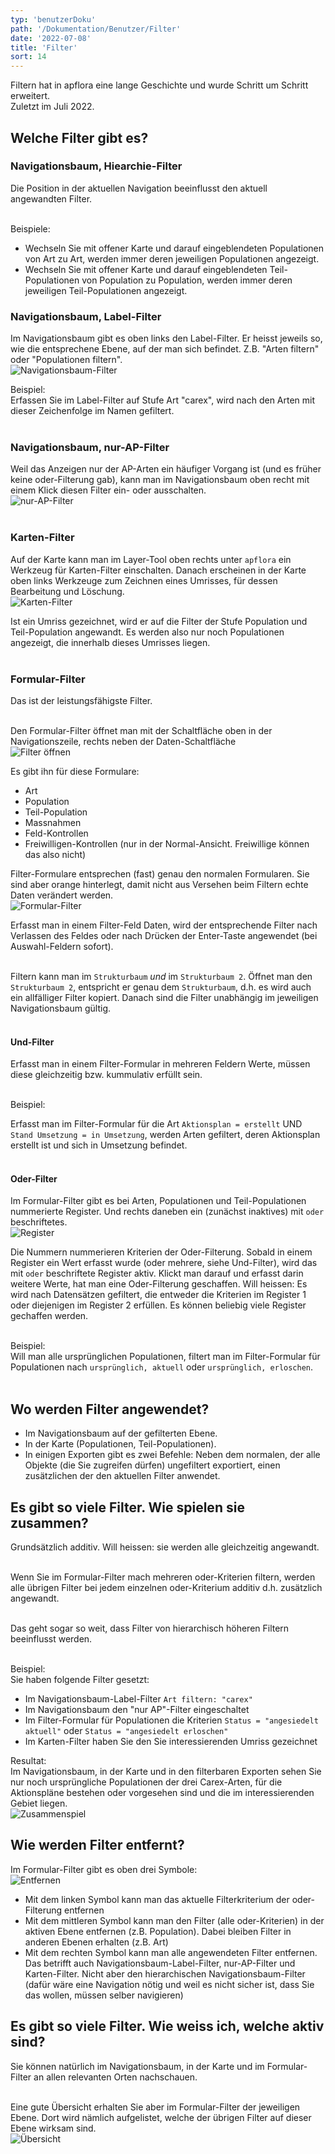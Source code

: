```yaml
---
typ: 'benutzerDoku'
path: '/Dokumentation/Benutzer/Filter'
date: '2022-07-08'
title: 'Filter'
sort: 14
---
```


Filtern hat in apflora eine lange Geschichte und wurde Schritt um Schritt erweitert.<br/>
Zuletzt im Juli 2022.<br/>

## Welche Filter gibt es?

### Navigationsbaum, Hiearchie-Filter

Die Position in der aktuellen Navigation beeinflusst den aktuell angewandten Filter.<br/><br/>

Beispiele:<br/>

- Wechseln Sie mit offener Karte und darauf eingeblendeten Populationen von Art zu Art, werden immer deren jeweiligen Populationen angezeigt.
- Wechseln Sie mit offener Karte und darauf eingeblendeten Teil-Populationen von Population zu Population, werden immer deren jeweiligen Teil-Populationen angezeigt.

### Navigationsbaum, Label-Filter

Im Navigationsbaum gibt es oben links den Label-Filter. Er heisst jeweils so, wie die entsprechene Ebene, auf der man sich befindet. Z.B. "Arten filtern" oder "Populationen filtern".<br/>
![Navigationsbaum-Filter](nav_label_filter_1.png)<br/>

Beispiel:<br/>
Erfassen Sie im Label-Filter auf Stufe Art "carex", wird nach den Arten mit dieser Zeichenfolge im Namen gefiltert.<br/><br/>

### Navigationsbaum, nur-AP-Filter

Weil das Anzeigen nur der AP-Arten ein häufiger Vorgang ist (und es früher keine oder-Filterung gab), kann man im Navigationsbaum oben recht mit einem Klick diesen Filter ein- oder ausschalten.<br/>
![nur-AP-Filter](nur_ap_filter_1.png)<br/><br/>

### Karten-Filter

Auf der Karte kann man im Layer-Tool oben rechts unter `apflora` ein Werkzeug für Karten-Filter einschalten. Danach erscheinen in der Karte oben links Werkzeuge zum Zeichnen eines Umrisses, für dessen Bearbeitung und Löschung.<br/>
![Karten-Filter](karten_filter_1.png)<br/>

Ist ein Umriss gezeichnet, wird er auf die Filter der Stufe Population und Teil-Population angewandt. Es werden also nur noch Populationen angezeigt, die innerhalb dieses Umrisses liegen.<br/><br/>

### Formular-Filter

Das ist der leistungsfähigste Filter.<br/><br/>

Den Formular-Filter öffnet man mit der Schaltfläche oben in der Navigationszeile, rechts neben der Daten-Schaltfläche<br/>
![Filter öffnen](formular_filter_1.png)
<br/>

Es gibt ihn für diese Formulare:

- Art
- Population
- Teil-Population
- Massnahmen
- Feld-Kontrollen
- Freiwilligen-Kontrollen (nur in der Normal-Ansicht. Freiwillige können das also nicht)

Filter-Formulare entsprechen (fast) genau den normalen Formularen. Sie sind aber orange hinterlegt, damit nicht aus Versehen beim Filtern echte Daten verändert werden.<br/>
![Formular-Filter](formular_filter_2.png)<br/>

Erfasst man in einem Filter-Feld Daten, wird der entsprechende Filter nach Verlassen des Feldes oder nach Drücken der Enter-Taste angewendet (bei Auswahl-Feldern sofort).<br/><br/>

Filtern kann man im `Strukturbaum` _und_ im `Strukturbaum 2`. Öffnet man den `Strukturbaum 2`, entspricht er genau dem `Strukturbaum`, d.h. es wird auch ein allfälliger Filter kopiert. Danach sind die Filter unabhängig im jeweiligen Navigationsbaum gültig.<br/><br/>

#### Und-Filter

Erfasst man in einem Filter-Formular in mehreren Feldern Werte, müssen diese gleichzeitig bzw. kummulativ erfüllt sein.<br/><br/>

Beispiel:<br/>

Erfasst man im Filter-Formular für die Art `Aktionsplan = erstellt` UND `Stand Umsetzung = in Umsetzung`, werden Arten gefiltert, deren Aktionsplan erstellt ist und sich in Umsetzung befindet.<br/><br/>

#### Oder-Filter

Im Formular-Filter gibt es bei Arten, Populationen und Teil-Populationen nummerierte Register. Und rechts daneben ein (zunächst inaktives) mit `oder` beschriftetes.<br/>
![Register](formular_filter_3.png)<br/>

Die Nummern nummerieren Kriterien der Oder-Filterung. Sobald in einem Register ein Wert erfasst wurde (oder mehrere, siehe Und-Filter), wird das mit `oder` beschriftete Register aktiv. Klickt man darauf und erfasst darin weitere Werte, hat man eine Oder-Filterung geschaffen. Will heissen: Es wird nach Datensätzen gefiltert, die entweder die Kriterien im Register 1 oder diejenigen im Register 2 erfüllen. Es können beliebig viele Register gechaffen werden.<br/><br/>

Beispiel:<br/>
Will man alle ursprünglichen Populationen, filtert man im Filter-Formular für Populationen nach `ursprünglich, aktuell` oder `ursprünglich, erloschen`.<br/><br/>

## Wo werden Filter angewendet?

- Im Navigationsbaum auf der gefilterten Ebene.
- In der Karte (Populationen, Teil-Populationen).
- In einigen Exporten gibt es zwei Befehle: Neben dem normalen, der alle Objekte (die Sie zugreifen dürfen) ungefiltert exportiert, einen zusätzlichen der den aktuellen Filter anwendet.

## Es gibt so viele Filter. Wie spielen sie zusammen?

Grundsätzlich additiv. Will heissen: sie werden alle gleichzeitig angewandt.<br/><br/>

Wenn Sie im Formular-Filter mach mehreren oder-Kriterien filtern, werden alle übrigen Filter bei jedem einzelnen oder-Kriterium additiv d.h. zusätzlich angewandt.<br/><br/>

Das geht sogar so weit, dass Filter von hierarchisch höheren Filtern beeinflusst werden.<br/><br/>

Beispiel:<br/>
Sie haben folgende Filter gesetzt:

- Im Navigationsbaum-Label-Filter `Art filtern: "carex"`
- Im Navigationsbaum den "nur AP"-Filter eingeschaltet
- Im Filter-Formular für Populationen die Kriterien `Status = "angesiedelt aktuell"` oder `Status = "angesiedelt erloschen"`
- Im Karten-Filter haben Sie den Sie interessierenden Umriss gezeichnet

Resultat:<br/>
Im Navigationsbaum, in der Karte und in den filterbaren Exporten sehen Sie nur noch ursprüngliche Populationen der drei Carex-Arten, für die Aktionspläne bestehen oder vorgesehen sind und die im interessierenden Gebiet liegen.<br/>
![Zusammenspiel](zusammenspiel.png)<br/>

## Wie werden Filter entfernt?

Im Formular-Filter gibt es oben drei Symbole:<br/>
![Entfernen](entfernen_1.png)<br/>

- Mit dem linken Symbol kann man das aktuelle Filterkriterium der oder-Filterung entfernen
- Mit dem mittleren Symbol kann man den Filter (alle oder-Kriterien) in der aktiven Ebene entfernen (z.B. Population). Dabei bleiben Filter in anderen Ebenen erhalten (z.B. Art)
- Mit dem rechten Symbol kann man alle angewendeten Filter entfernen. Das betrifft auch Navigationsbaum-Label-Filter, nur-AP-Filter und Karten-Filter. Nicht aber den hierarchischen Navigationsbaum-Filter (dafür wäre eine Navigation nötig und weil es nicht sicher ist, dass Sie das wollen, müssen selber navigieren)

## Es gibt so viele Filter. Wie weiss ich, welche aktiv sind?

Sie können natürlich im Navigationsbaum, in der Karte und im Formular-Filter an allen relevanten Orten nachschauen.<br/><br/>

Eine gute Übersicht erhalten Sie aber im Formular-Filter der jeweiligen Ebene. Dort wird nämlich aufgelistet, welche der übrigen Filter auf dieser Ebene wirksam sind.<br/>
![Übersicht](uebersicht_1.png)<br/><br/>
